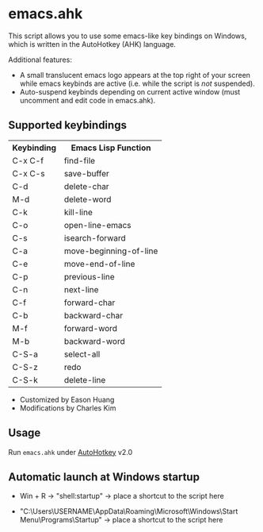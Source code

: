 # emacs.ahk
This script allows you to use some emacs-like key bindings on Windows, which is written in the AutoHotkey (AHK) language.  

Additional features:
- A small translucent emacs logo appears at the top right of your screen while emacs keybinds are active (i.e. while the script is *not* suspended).
- Auto-suspend keybinds depending on current active window (must uncomment and edit code in emacs.ahk).

## Supported keybindings
<table>
  <tr>
    <th>Keybinding</th>
    <th>Emacs Lisp Function</th>
  </tr>
<td>C-x C-f</td>
<td>find-file</td>
</tr>
<tr>
<td>C-x C-s</td>
<td>save-buffer</td>
</tr>
<tr>
<td>C-d</td>
<td>delete-char</td>
</tr>
<tr>
<td>M-d</td>
<td>delete-word</td>
</tr>
<tr>
<td>C-k</td>
<td>kill-line</td>
</tr>
<tr>
<td>C-o</td>
<td>open-line-emacs</td>
</tr>
<tr>
<td>C-s</td>
<td>isearch-forward</td>
</tr>
<tr>
<td>C-a</td>
<td>move-beginning-of-line</td>
</tr>
<tr>
<td>C-e</td>
<td>move-end-of-line</td>
</tr>
<tr>
<td>C-p</td>
<td>previous-line</td>
</tr>
<tr>
<td>C-n</td>
<td>next-line</td>
</tr>
<tr>
<td>C-f</td>
<td>forward-char</td>
</tr>
<tr>
<td>C-b</td>
<td>backward-char</td>
</tr>
<tr>
<td>M-f</td>
<td>forward-word</td>
</tr>
<tr>
<td>M-b</td>
<td>backward-word</td>
</tr>
<tr>
<td>C-S-a</td>
<td>select-all</td>
</tr>
<tr>
<td>C-S-z</td>
<td>redo</td>
</tr>
<tr>
<td>C-S-k</td>
<td>delete-line</td>
</tr>
</table>

* Customized by Eason Huang
* Modifications by Charles Kim

## Usage
Run `emacs.ahk` under [AutoHotkey](https://www.autohotkey.com/) v2.0 

## Automatic launch at Windows startup

* Win + R → "shell:startup" → place a shortcut to the script here  

* "C:\Users\USERNAME\AppData\Roaming\Microsoft\Windows\Start Menu\Programs\Startup" → place a shortcut to the script here
